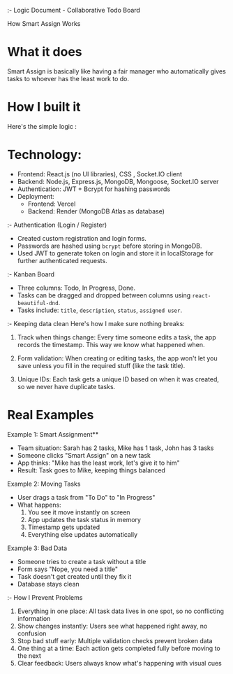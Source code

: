 :- Logic Document - Collaborative Todo Board

How Smart Assign Works

# What it does
Smart Assign is basically like having a fair manager who automatically gives tasks to whoever has the least work to do.

# How I built it
Here's the simple logic :

# Technology: 
- Frontend: React.js (no UI libraries), CSS , Socket.IO client
- Backend: Node.js, Express.js, MongoDB, Mongoose, Socket.IO server
- Authentication: JWT + Bcrypt for hashing passwords
- Deployment:
  - Frontend: Vercel
  - Backend: Render (MongoDB Atlas as database)

:- Authentication (Login / Register)
- Created custom registration and login forms.
- Passwords are hashed using `bcrypt` before storing in MongoDB.
- Used JWT to generate token on login and store it in localStorage for further authenticated requests.


:- Kanban Board
- Three columns: Todo, In Progress, Done.
- Tasks can be dragged and dropped between columns using `react-beautiful-dnd`.
- Tasks include: `title`, `description`, `status`, `assigned user`.


:- Keeping data clean
Here's how I make sure nothing breaks:

1. Track when things change: Every time someone edits a task, the app records the timestamp. This way we know what happened when.

2. Form validation: When creating or editing tasks, the app won't let you save unless you fill in the required stuff (like the task title).

3. Unique IDs: Each task gets a unique ID based on when it was created, so we never have duplicate tasks.


# Real Examples

Example 1: Smart Assignment**
- Team situation: Sarah has 2 tasks, Mike has 1 task, John has 3 tasks
- Someone clicks "Smart Assign" on a new task
- App thinks: "Mike has the least work, let's give it to him"
- Result: Task goes to Mike, keeping things balanced

Example 2: Moving Tasks
- User drags a task from "To Do" to "In Progress"
- What happens:
  1. You see it move instantly on screen
  2. App updates the task status in memory
  3. Timestamp gets updated
  4. Everything else updates automatically

Example 3: Bad Data
- Someone tries to create a task without a title
- Form says "Nope, you need a title"
- Task doesn't get created until they fix it
- Database stays clean



:- How I Prevent Problems

1. Everything in one place: All task data lives in one spot, so no conflicting information
2. Show changes instantly: Users see what happened right away, no confusion
3. Stop bad stuff early: Multiple validation checks prevent broken data
4. One thing at a time: Each action gets completed fully before moving to the next
5. Clear feedback: Users always know what's happening with visual cues

